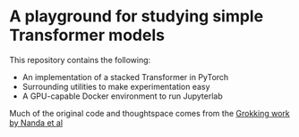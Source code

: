 # A playground for studying simple Transformer models

This repository contains the following:
* An implementation of a stacked Transformer in PyTorch
* Surrounding utilities to make experimentation easy
* A GPU-capable Docker environment to run Jupyterlab

Much of the original code and thoughtspace comes from the [Grokking work by Nanda et
al](https://www.alignmentforum.org/posts/N6WM6hs7RQMKDhYjB/a-mechanistic-interpretability-analysis-of-grokking#Speculation__Phase_Changes_are_Everywhere)
